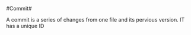 #Commit#

A commit is a series of changes from one file and its pervious version. IT has a unique ID
